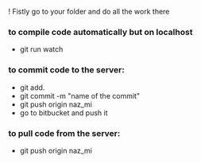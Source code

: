 ! Fistly go to your folder and do all the work there

### to compile code automatically but on localhost
* git run watch

### to commit code to the server:
* git add. 
* git commit -m "name of the commit"
* git push origin naz_mi
* go to bitbucket and push it
### to pull code from the server:
* git push origin naz_mi
